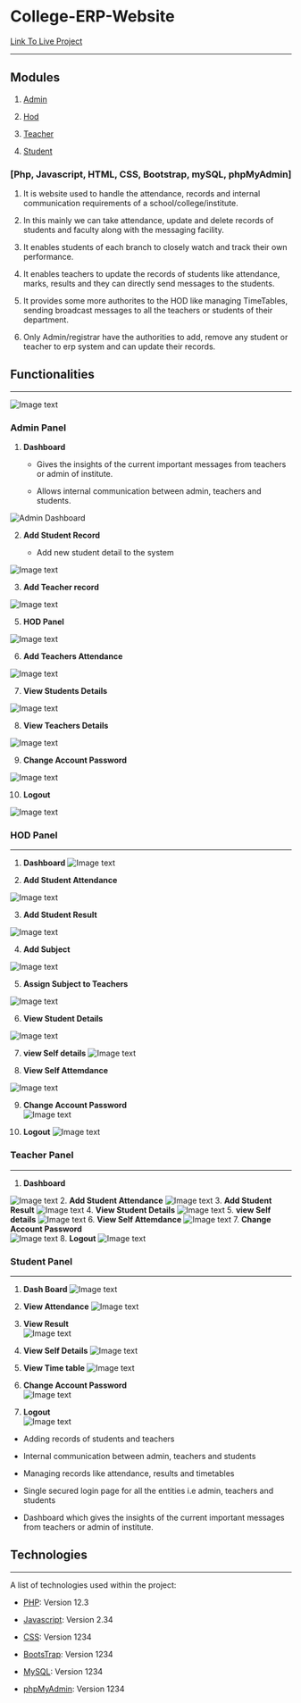 # College-ERP-Website


[Link To Live Project](http://erpweb.epizy.com/firstpage.php)

***

## Modules

1. [Admin](#adminFunctions)

2. [Hod](#hodFunctions)

3. [Teacher](#techFunctions)

4. [Student](#studFunctions)

### [Php, Javascript, HTML, CSS, Bootstrap, mySQL, phpMyAdmin]

1. It is website used to handle the attendance, records and internal communication requirements of a school/college/institute.

2. In this mainly we can take attendance, update and delete records of students and faculty along with the messaging facility.

3. It enables students of each branch to closely watch and track their own performance.

4. It enables teachers to update the records of students like attendance, marks, results and they can directly send messages to the students.

5. It provides some more authorites to the HOD like managing TimeTables, sending broadcast messages to all the teachers or students of their department.

6. Only Admin/registrar have the authorities to add, remove any student or teacher to erp system and can update their records.

## Functionalities

***

![Image text](https://example.com)

<a name="adminFunctions"></a>

### Admin Panel



1. **Dashboard** 

    * Gives the insights of the current important messages from teachers or admin of institute. 

    * Allows internal communication between admin, teachers and students.
    
![Admin Dashboard](Screenshots/Admin/adminHomepage.jpg)

2. **Add Student Record** 

    * Add new student detail to the system 
    
    
![Image text](Screenshots/Admin/addStudent.jpg)

3. **Add Teacher record** 

![Image text](Screenshots/Admin/addTeacher.jpg)

5. **HOD Panel** 

![Image text](Screenshots/Admin/selectHOD.jpg)

6. **Add Teachers Attendance** 


![Image text](Screenshots/Admin/addTecherAttendance.jpg)

7. **View Students Details** 

![Image text](Screenshots/Admin/viewStudentDetails.jpg)

8. **View Teachers Details**  

![Image text](Screenshots/Admin/viewTeacherDetails)

9. **Change Account Password** 

![Image text](Screenshots/Admin/changePassword.jpg)

10. **Logout** 

 ![Image text](Screenshots/Admin/loginPage.jpg)

<a name="hodFunctions"></a>

### HOD Panel

***



1. **Dashboard** 
![Image text](Screenshots/HOD/hodHomepage.jpg)

2. **Add Student Attendance** 

![Image text](Screenshots/HOD/updateAttendance.jpg)

3. **Add Student Result** 

![Image text](Screenshots/HOD/updateResult.jpg)

4. **Add Subject** 

![Image text](Screenshots/HOD/addSubject.jpg)

5. **Assign Subject to Teachers** 

![Image text](Screenshots/HOD/assignSubject)

6. **View Student Details** 

![Image text](Screenshots/HOD/techViewStudentDetails.jpg)

7. **view Self details** 
![Image text](Screenshots/HOD/viewSelfDetails.jpg)

8. **View Self Attemdance** 

![Image text](Screenshots/HOD/techViewSelfAttendance.jpg)

9. **Change Account Password**  
![Image text](Screenshots/HOD/changeTPassword.jpg)

10. **Logout** 
![Image text](Screenshots/Admin/loginPage.jpg)
<a name="techFunctions"></a>

### Teacher Panel

***

1. **Dashboard** 

![Image text](Screenshots/Teacher/teacherHomepage.jpg)
2. **Add Student Attendance** 
![Image text](Screenshots/Teacher/updateTAttendance.jpg)
3. **Add Student Result** 
![Image text](Screenshots/Teacher/updateResult.jpg)
4. **View Student Details** 
![Image text](Screenshots/Teacher/teacherExtMenu)
5. **view Self details** 
![Image text](Screenshots/Teacher/viewSelfDetails.jpg)
6. **View Self Attemdance** 
![Image text](Screenshots/Teacher/viewSelfAttendance.jpg)
7. **Change Account Password**  
![Image text](Screenshots/Teacher/changeTPassword.jpg)
8. **Logout** 
![Image text](Screenshots/Admin/loginPage.jpg)
<a name="studFunctions"></a>

### Student Panel

***



1. **Dash Board**
![Image text](Screenshots/Student/studentHomepage.jpg)

2. **View Attendance** 
![Image text](Screenshots/Student/viewAttendace.jpg)

3. **View Result**  
![Image text](Screenshots/Student/viewResult.jpg)

4. **View Self Details** 
![Image text](Screenshots/Student/selfDetails.jpg)

5. **View Time table** 
![Image text](Screenshots/Student/TimeTable.jpg)

6. **Change Account Password**  
![Image text](Screenshots/Student/changeSPassword.jpg)

7. **Logout**  
![Image text](Screenshots/Admin/loginPage.jpg)

* Adding records of students and teachers

* Internal communication between admin, teachers and students

* Managing records like attendance, results and timetables

* Single secured login page for all the entities i.e admin, teachers and students

* Dashboard which gives the insights of the current important messages from teachers or admin of institute.

## Technologies

***

A list of technologies used within the project:

* [PHP](https://example.com): Version 12.3 

* [Javascript](https://example.com): Version 2.34

* [CSS](https://example.com): Version 1234

* [BootsTrap](https://example.com): Version 1234

* [MySQL](https://example.com): Version 1234

* [phpMyAdmin](https://example.com): Version 1234
